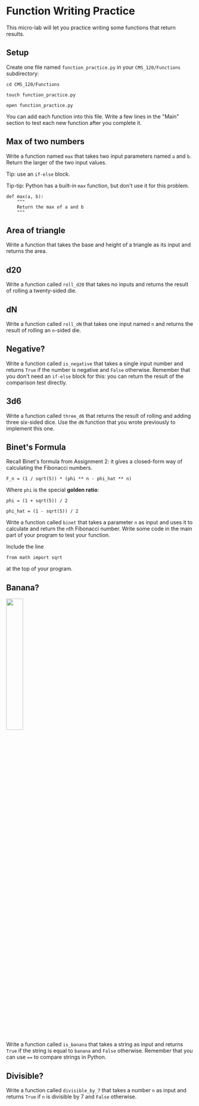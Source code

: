 # Function Writing Practice

This micro-lab will let you practice writing some functions that return results.

## Setup

Create one file named `function_practice.py` in your `CMS_120/Functions` subdirectory:

```
cd CMS_120/Functions

touch function_practice.py

open function_practice.py
```

You can add each function into this file. Write a few lines in the "Main" section to test each new function after you complete it.

## Max of two numbers

Write a function named `max` that takes two input parameters named `a` and `b`. Return the larger of the two input values.

Tip: use an `if-else` block.

Tip-tip: Python has a built-in `max` function, but don't use it for this problem.

```
def max(a, b):
    """
    Return the max of a and b
    """

```

## Area of triangle

Write a function that takes the base and height of a triangle as its input and returns the area.


## d20

Write a function called `roll_d20` that takes no inputs and returns the result of rolling a twenty-sided die.


## dN

Write a function called `roll_dN` that takes one input named `n` and returns the result of rolling an `n`-sided die.


## Negative?

Write a function called `is_negative` that takes a single input number and returns `True` if the number is negative and `False` otherwise. Remember
that you don't need an `if-else` block for this: you can return the result of the comparison test directly.

## 3d6

Write a function called `three_d6` that returns the result of rolling and adding three six-sided dice. Use the `dN` function that you wrote previously 
to implement this one.

## Binet's Formula
Recall Binet's formula from Assignment 2: it gives a closed-form way of calculating the Fibonacci numbers.

```
F_n = (1 / sqrt(5)) * (phi ** n - phi_hat ** n)
```

Where `phi` is the special **golden ratio**:

```
phi = (1 + sqrt(5)) / 2

phi_hat = (1 - sqrt(5)) / 2
```

Write a function called `binet` that takes a parameter `n` as input and uses it to calculate and return the `n`th Fibonacci number. Write 
some code in the main part of your program to test your function.

Include the line

```
from math import sqrt
```

at the top of your program.

## Banana?

<img src="https://m.media-amazon.com/images/M/MV5BMzMwYjc1N2MtY2U2Ny00MTc3LTk1YWQtYzE3NmM5NWQ2YzkyXkEyXkFqcGdeQXVyMzAzODY0NzE@._V1_.jpg" width="30%" />

Write a function called `is_banana` that takes a string as input and returns `True` if the string is equal to `banana` and `False` otherwise. Remember that you can use `==` to compare strings in Python.


## Divisible?

Write a function called `divisible_by_7` that takes a number `n` as input and returns `True` if `n` is divisible by 7 and `False` otherwise.
